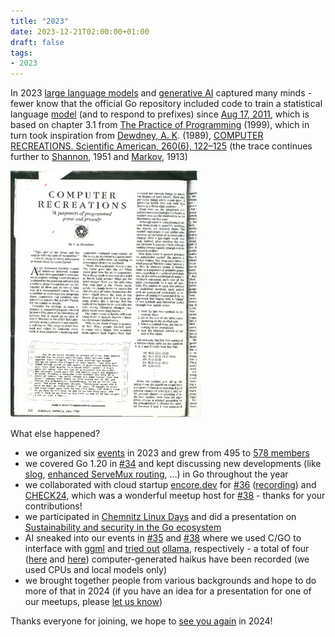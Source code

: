 ```yaml
---
title: "2023"
date: 2023-12-21T02:00:00+01:00
draft: false
tags:
- 2023
---
```


In 2023 [large language
models](https://en.wikipedia.org/wiki/Large_language_model) and [generative
AI](https://en.wikipedia.org/wiki/Generative_artificial_intelligence) captured
many minds - fewer know that the official Go repository included code
to train a statistical language [model](https://go.dev/doc/codewalk/markov/) (and to respond to prefixes) since [Aug 17,
2011](https://github.com/golang/go/commit/2a189845b619ec27772d4b21d2a3cb9e27d5fbb8), which is based on chapter 3.1 from [The Practice of
Programming](https://en.wikipedia.org/wiki/The_Practice_of_Programming) (1999),
which in turn took inspiration from [Dewdney, A. K](https://en.wikipedia.org/wiki/A._K._Dewdney#Computing,_mathematics,_and_science). (1989), [COMPUTER
RECREATIONS. Scientific American, 260(6), 122–125](https://archive.org/details/ComputerRecreationsMarkovChainer) (the trace continues further to [Shannon](https://www.princeton.edu/~wbialek/rome/refs/shannon_51.pdf), 1951 and [Markov](http://www.alpha60.de/research/markov/DavidLink_AnExampleOfStatistical_MarkovTrans_2007.pdf), 1913)

[![](/images/computer-recreations-markov-page-1-50.png)](https://archive.org/details/ComputerRecreationsMarkovChainer)

What else happened?

* we organized six [events](https://golangleipzig.space/tags/summary/) in 2023 and grew from 495 to [578 members](https://www.meetup.com/Leipzig-Golang/)
* we covered Go 1.20 in [#34](https://golangleipzig.space/posts/meetup-34-wrapup/) and kept discussing new developments (like [slog](https://go.dev/blog/slog), [enhanced ServeMux routing](https://github.com/golang/go/issues/61410), ...) in Go throughout the year
* we collaborated with cloud startup [encore.dev](https://encore.dev) for
  [#36](https://golangleipzig.space/posts/meetup-36-wrapup/) ([recording](https://www.youtube.com/watch?v=yYEXDmy3zUA)) and [CHECK24](https://check24.de), which was a wonderful meetup host for
[#38](https://golangleipzig.space/posts/meetup-38-wrapup/) - thanks for your contributions!
* we participated in [Chemnitz Linux Days](https://golangleipzig.space/posts/clt23/) and did a presentation on [Sustainability and security in the Go ecosystem](https://github.com/miku/goeco)
* AI sneaked into our events in
  [#35](https://golangleipzig.space/posts/meetup-35-wrapup/) and
[#38](https://golangleipzig.space/posts/meetup-38-wrapup/) where we used C/GO
to interface with [ggml](http://ggml.ai/) and [tried out](https://github.com/miku/localmodels)
[ollama](https://ollama.ai/), respectively - a total of four ([here](https://golangleipzig.space/images/578575.gif) and
[here](https://golangleipzig.space/meetup-38-llm-haiku/meetup-38-llm-haiku.pdf))
computer-generated haikus have been recorded (we used CPUs and local models only)
* we brought together people from various backgrounds and hope to do more of
  that in 2024 (if you have an idea for a presentation for one of our meetups, please [let us
know](https://golangleipzig.space/proposals/))

Thanks everyone for joining, we hope to [see you again](https://www.meetup.com/Leipzig-Golang/) in 2024!

